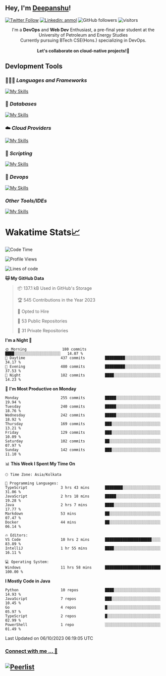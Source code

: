 ## Hey, I'm [Deepanshu](https://bio.link/deepanshgk)!

[![Twitter Follow](https://img.shields.io/twitter/follow/deepanshuurawat?label=Follow)](https://twitter.com/intent/follow?screen_name=deepanshuurawat)
[![Linkedin: anmol](https://img.shields.io/badge/-deepanshu-blue?style=flat-square&logo=Linkedin&logoColor=white&link=https://www.linkedin.com/in/deepanshu-rawat6/)](https://www.linkedin.com/in/deepanshu-rawat6/)
![GitHub followers](https://img.shields.io/github/followers/deepanshu-rawat6?label=Follow&style=social)
![visitors](https://visitor-badge.laobi.icu/badge?page_id=deepanshu-rawat6.deepanshu-rawat6)


<div align="center">
I'm a <b>DevOps</b> and <b>Web Dev</b> Enthusiast, a pre-final year student at the University of Petroleum and Energy Studies <br> Currently pursuing BTech CSE(Hons.) specializing in DevOps.
</div>

<br>

<div align="center">
 <b>Let's collaborate on cloud-native projects!🚀</b>
</div>

## **Devlopment Tools**

### 🧑🏻‍💻 *Languages and Frameworks*
[![My Skills](https://skillicons.dev/icons?i=go,java,py,flask,js,nodejs,express,html,css&theme=dark)](https://skillicons.dev)

### 🛅 *Databases*
[![My Skills](https://skillicons.dev/icons?i=mysql,mongodb,postgres&theme=dark)](https://skillicons.dev)

### ☁️ *Cloud Providers*
[![My Skills](https://skillicons.dev/icons?i=aws,gcp,netlify&theme=dark)](https://skillicons.dev)

### 📜 *Scripting*
[![My Skills](https://skillicons.dev/icons?i=bash&theme=dark)](https://skillicons.dev)

### 👀 *Devops*
[![My Skills](https://skillicons.dev/icons?i=docker,kubernetes,githubactions,jenkins,grafana,prometheus&theme=dark)](https://skillicons.dev)

### *Other Tools/IDEs*
[![My Skills](https://skillicons.dev/icons?i=git,github,vscode,idea,maven&theme=dark)](https://skillicons.dev)

# Wakatime Stats📈

<!--START_SECTION:waka-->
![Code Time](http://img.shields.io/badge/Code%20Time-52%20hrs%2037%20mins-blue)

![Profile Views](http://img.shields.io/badge/Profile%20Views-0-blue)

![Lines of code](https://img.shields.io/badge/From%20Hello%20World%20I%27ve%20Written-1.2%20million%20lines%20of%20code-blue)

**🐱 My GitHub Data** 

> 📦 137.1 kB Used in GitHub's Storage 
 > 
> 🏆 545 Contributions in the Year 2023
 > 
> 💼 Opted to Hire
 > 
> 📜 53 Public Repositories 
 > 
> 🔑 31 Private Repositories 
 > 
**I'm a Night 🦉** 

```text
🌞 Morning                180 commits         ████░░░░░░░░░░░░░░░░░░░░░   14.07 % 
🌆 Daytime                437 commits         █████████░░░░░░░░░░░░░░░░   34.17 % 
🌃 Evening                480 commits         █████████░░░░░░░░░░░░░░░░   37.53 % 
🌙 Night                  182 commits         ████░░░░░░░░░░░░░░░░░░░░░   14.23 % 
```
📅 **I'm Most Productive on Monday** 

```text
Monday                   255 commits         █████░░░░░░░░░░░░░░░░░░░░   19.94 % 
Tuesday                  240 commits         █████░░░░░░░░░░░░░░░░░░░░   18.76 % 
Wednesday                242 commits         █████░░░░░░░░░░░░░░░░░░░░   18.92 % 
Thursday                 169 commits         ███░░░░░░░░░░░░░░░░░░░░░░   13.21 % 
Friday                   129 commits         ███░░░░░░░░░░░░░░░░░░░░░░   10.09 % 
Saturday                 102 commits         ██░░░░░░░░░░░░░░░░░░░░░░░   07.97 % 
Sunday                   142 commits         ███░░░░░░░░░░░░░░░░░░░░░░   11.10 % 
```


📊 **This Week I Spent My Time On** 

```text
🕑︎ Time Zone: Asia/Kolkata

💬 Programming Languages: 
TypeScript               3 hrs 43 mins       ████████░░░░░░░░░░░░░░░░░   31.06 % 
JavaScript               2 hrs 18 mins       █████░░░░░░░░░░░░░░░░░░░░   19.28 % 
Java                     2 hrs 7 mins        ████░░░░░░░░░░░░░░░░░░░░░   17.77 % 
Markdown                 53 mins             ██░░░░░░░░░░░░░░░░░░░░░░░   07.47 % 
Docker                   44 mins             ██░░░░░░░░░░░░░░░░░░░░░░░   06.14 % 

🔥 Editors: 
VS Code                  10 hrs 2 mins       █████████████████████░░░░   83.89 % 
IntelliJ                 1 hr 55 mins        ████░░░░░░░░░░░░░░░░░░░░░   16.11 % 

💻 Operating System: 
Windows                  11 hrs 58 mins      █████████████████████████   100.00 % 
```

**I Mostly Code in Java** 

```text
Python                   10 repos            ████░░░░░░░░░░░░░░░░░░░░░   14.93 % 
JavaScript               7 repos             ███░░░░░░░░░░░░░░░░░░░░░░   10.45 % 
Go                       4 repos             █░░░░░░░░░░░░░░░░░░░░░░░░   05.97 % 
TypeScript               2 repos             █░░░░░░░░░░░░░░░░░░░░░░░░   02.99 % 
PowerShell               1 repo              ░░░░░░░░░░░░░░░░░░░░░░░░░   01.49 % 
```




 Last Updated on 06/10/2023 06:19:05 UTC
<!--END_SECTION:waka-->



### [Connect with me ... 💬](https://bio.link/deepanshgk) 
[![Peerlist](https://github-readme-badge.peerlist.io/api/deepanshurawat6?style=social)](https://peerlist.io/deepanshurawat6) 
---

<!--- 
![Snake animation](https://github.com/deepanshu-rawat6/deepanshu-rawat6/blob/output/github-contribution-grid-snake.svg)
---
--->

<!--- 
[![@deepanshurawat6's Holopin board](https://holopin.io/api/user/board?user=deepanshurawat6)](https://holopin.io/@deepanshurawat6)
---
--->
